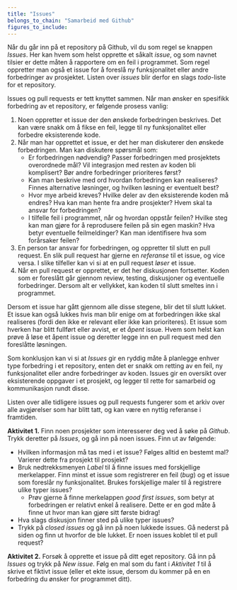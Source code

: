 ```yaml
---
title: "Issues"
belongs_to_chain: "Samarbeid med Github"
figures_to_include:
---
```


Når du går inn på et repository på Github, vil du som regel se knappen *Issues*. Her kan hvem som helst opprette et såkalt *issue*, og som navnet tilsier er dette måten å rapportere om en feil i programmet. Som regel oppretter man også et issue for å foreslå ny funksjonalitet eller andre forbedringer av prosjektet. Listen over *issues* blir derfor en slags *todo*-liste for et repository. 

Issues og pull requests er tett knyttet sammen. Når man ønsker en spesifikk forbedring av et repository, er følgende prosess vanlig: 

1. Noen oppretter et issue der den ønskede forbedringen beskrives. Det kan være snakk om å fikse en feil, legge til ny funksjonalitet eller forbedre eksisterende kode.
2. Når man har opprettet et issue, er det her man diskuterer den ønskede forbedringen. Man kan diskutere spørsmål som:
    * Er forbedringen nødvendig? Passer forbedringen med prosjektets overordnede mål? Vil integrasjon med resten av koden bli komplisert? Bør andre forbedringer prioriteres først?
    * Kan man beskrive med ord hvordan forbedringen kan realiseres? Finnes alternative løsninger, og hvilken løsning er eventuelt best?
    * Hvor mye arbeid kreves? Hvilke deler av den eksisterende koden må endres? Hva kan man hente fra andre prosjekter? Hvem skal ta ansvar for forbedringen?
    * I tilfelle feil i programmet, når og hvordan oppstår feilen? Hvilke steg kan man gjøre for å reprodusere feilen på sin egen maskin? Hva betyr eventuelle feilmeldinger? Kan man identifisere hva som forårsaker feilen?
3. En person tar ansvar for forbedringen, og oppretter til slutt en pull request. En slik pull request har gjerne en *referanse* til et issue, og vice versa. I slike tilfeller kan vi si at en pull request *løser* et issue. 
4. Når en pull request er opprettet, er det her diskusjonen fortsetter. Koden som er foreslått går gjennom review, testing, diskusjoner og eventuelle forbedringer. Dersom alt er vellykket, kan koden til slutt smeltes inn i programmet.

Dersom et issue har gått gjennom alle disse stegene, blir det til slutt lukket. Et issue kan også lukkes hvis man blir enige om at forbedringen ikke skal realiseres (fordi den ikke er relevant eller ikke kan prioriteres). Et issue som hverken har blitt fullført eller avvist, er et *åpent* issue. Hvem som helst kan prøve å løse et åpent issue og deretter legge inn en pull request med den foreslåtte løsningen. 

Som konklusjon kan vi si at *Issues* gir en ryddig måte å planlegge enhver type forbedring i et repository, enten det er snakk om retting av en feil, ny funksjonalitet eller andre forbedringer av koden. Issues gir en oversikt over eksisterende oppgaver i et prosjekt, og legger til rette for samarbeid og kommunikasjon rundt disse. 

Listen over alle tidligere issues og pull requests fungerer som et arkiv over alle avgjørelser som har blitt tatt, og kan være en nyttig referanse i framtiden. 

**Aktivitet 1.** Finn noen prosjekter som interesserer deg ved å søke på *Github*. Trykk deretter på *Issues*, og gå inn på noen issues. Finn ut av følgende:
* Hvilken informasjon må tas med i et issue? Følges alltid en bestemt mal? Varierer dette fra prosjekt til prosjekt? 
* Bruk nedtrekksmenyen *Label* til å finne issues med forskjellige merkelapper. Finn minst et issue som registrerer en feil (*bug*) og et issue som foreslår ny funksjonalitet. Brukes forskjellige maler til å registrere ulike typer issues?
    * Prøv gjerne å finne merkelappen *good first issues*, som betyr at forbedringen er relativt enkel å realisere. Dette er en god måte å finne ut hvor man kan gjøre sitt første bidrag! 
* Hva slags diskusjon finner sted på ulike typer issues?
* Trykk på *closed issues* og gå inn på noen lukkede issues. Gå nederst på siden og finn ut hvorfor de ble lukket. Er noen issues koblet til et pull request?

**Aktivitet 2.** Forsøk å opprette et issue på ditt eget repository. Gå inn på *Issues* og trykk på *New issue*. Følg en mal som du fant i *Aktivitet 1* til å skrive et fiktivt issue (eller et ekte issue, dersom du kommer på en en forbedring du ønsker for programmet ditt).
